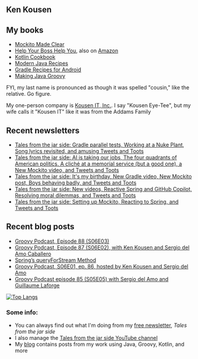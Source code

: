 ## Ken Kousen

## My books

- [Mockito Made Clear](https://pragprog.com/titles/mockito/mockito-made-clear/)
- [Help Your Boss Help You](https://pragprog.com/titles/kkmanage/help-your-boss-help-you/), also on [Amazon](https://www.amazon.com/Help-Your-Boss-You-Opportunities/dp/1680508229/ref=sr_1_1)
- [Kotlin Cookbook](https://www.amazon.com/Kotlin-Cookbook-Problem-Focused-Ken-Kousen/dp/1492046671/ref=sr_1_2?crid=19GC9U7J3BCF6&dchild=1&keywords=ken+kousen&qid=1602270598&sprefix=kousen+%2Caps%2C152&sr=8-2)
- [Modern Java Recipes](https://www.amazon.com/Modern-Java-Recipes-Solutions-Difficult/dp/149197317X/ref=sr_1_1?crid=19GC9U7J3BCF6&dchild=1&keywords=ken+kousen&qid=1602270598&sprefix=kousen+%2Caps%2C152&sr=8-1)
- [Gradle Recipes for Android](https://www.amazon.com/Gradle-Recipes-Android-Master-System/dp/1491947020/ref=sr_1_3?crid=19GC9U7J3BCF6&dchild=1&keywords=ken+kousen&qid=1602270598&sprefix=kousen+%2Caps%2C152&sr=8-3)
- [Making Java Groovy](https://www.amazon.com/Making-Java-Groovy-Ken-Kousen/dp/1935182943/ref=sr_1_1?dchild=1&keywords=ken+kousen+making+java+groovy&qid=1602270937&sr=8-1)

FYI, my last name is pronounced as though it was spelled "cousin," like the relative. Go figure.

My one-person company is [Kousen IT, Inc.](http://www.kousenit.com). I say "Kousen Eye-Tee", but my wife calls it "Kousen IT" like it was from the Addams Family

## Recent newsletters
<!-- NEWSLETTERS:START -->
- [Tales from the jar side: Gradle parallel tests, Working at a Nuke Plant, Song lyrics revisited, and amusing Tweets and Toots](https://kenkousen.substack.com/p/tales-from-the-jar-side-gradle-parallel)
- [Tales from the jar side: AI is taking our jobs, The four quadrants of American politics, A cliché at a memorial service &lpar;but a good one&rpar;, a New Mockito video, and Tweets and Toots](https://kenkousen.substack.com/p/tales-from-the-jar-side-ai-is-taking)
- [Tales from the jar side: It&#39;s my birthday, New Gradle video, New Mockito post, Boys behaving badly, and Tweets and Toots](https://kenkousen.substack.com/p/tales-from-the-jar-side-its-my-birthday)
- [Tales from the jar side: New videos, Reactive Spring and GitHub Copilot, Resolving moral dilemmas, and Tweets and Toots](https://kenkousen.substack.com/p/tales-from-the-jar-side-new-videos)
- [Tales from the jar side: Setting up Mockito, Reacting to Spring, and Tweets and Toots](https://kenkousen.substack.com/p/tales-from-the-jar-side-setting-up)
<!-- NEWSLETTERS:END -->

## Recent blog posts
<!-- BLOG-POST-LIST:START -->
- [Groovy Podcast, Episode 88 &lpar;S06E03&rpar;](https://kousenit.org/2022/10/09/groovy-podcast-episode-88-s06e03/)
- [Groovy Podcast, Episode 87 &lpar;S06E02&rpar;, with Ken Kousen and Sergio del Amo Caballero](https://kousenit.org/2022/06/16/groovy-podcast-episode-87-s06e02-with-ken-kousen-and-sergio-del-amo-caballero/)
- [Spring’s queryForStream Method](https://kousenit.org/2022/05/26/springs-queryforstream-method/)
- [Groovy Podcast, S06E01, ep. 86, hosted by Ken Kousen and Sergio del Amo](https://kousenit.org/2022/02/02/groovy-podcast-s06e01-ep-86-hosted-by-ken-kousen-and-sergio-del-amo/)
- [Groovy Podcast episode 85 &lpar;S05E05&rpar; with Sergio del Amo and Guillaume Laforge](https://kousenit.org/2021/12/22/groovy-podcast-episode-85-s05e05-with-sergio-del-amo-and-guillaume-laforge/)
<!-- BLOG-POST-LIST:END -->

[![Top Langs](https://github-readme-stats.vercel.app/api/top-langs/?username=kousen&hide=javascript)](https://github.com/kousen/github-readme-stats)

### Some info:

- You can always find out what I'm doing from my [free newsletter](https://kenkousen.substack.com), _Tales from the jar side_
- I also manage the [Tales from the jar side YouTube channel](https://youtube.com/@Talesfromthejarside)
- My [blog](https://kousenit.org) contains posts from my work using Java, Groovy, Kotlin, and more

<!--
**kousen/kousen** is a ✨ _special_ ✨ repository because its `README.md` (this file) appears on your GitHub profile.

Here are some ideas to get you started:

- 🔭 I’m currently working on ...
- 🌱 I’m currently learning ...
- 👯 I’m looking to collaborate on ...
- 🤔 I’m looking for help with ...
- 💬 Ask me about ...
- 📫 How to reach me: ...
- 😄 Pronouns: ...
- ⚡ Fun fact: ...
-->
